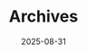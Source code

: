 ---
title: "Archives"
date: 2025-08-31
layout: "archives"
slug: "archives"
menu:
    main:
        weight: -70
        params: 
            icon: archives
---
